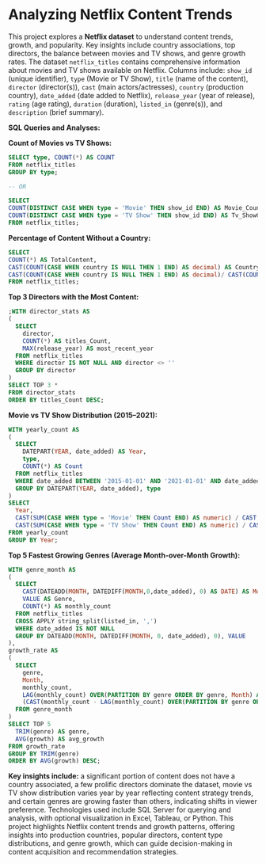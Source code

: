# Analyzing Netflix Content Trends

This project explores a **Netflix dataset** to understand content trends, growth, and popularity. Key insights include country associations, top directors, the balance between movies and TV shows, and genre growth rates. The dataset `netflix_titles` contains comprehensive information about movies and TV shows available on Netflix. Columns include: `show_id` (unique identifier), `type` (Movie or TV Show), `title` (name of the content), `director` (director(s)), `cast` (main actors/actresses), `country` (production country), `date_added` (date added to Netflix), `release_year` (year of release), `rating` (age rating), `duration` (duration), `listed_in` (genre(s)), and `description` (brief summary).

**SQL Queries and Analyses:**

**Count of Movies vs TV Shows:**

```sql
SELECT type, COUNT(*) AS COUNT
FROM netflix_titles
GROUP BY type;

-- OR

SELECT
COUNT(DISTINCT CASE WHEN type = 'Movie' THEN show_id END) AS Movie_Count,
COUNT(DISTINCT CASE WHEN type = 'TV Show' THEN show_id END) AS Tv_ShowCount
FROM netflix_titles;
```

**Percentage of Content Without a Country:**

```sql
SELECT
COUNT(*) AS TotalContent,
CAST(COUNT(CASE WHEN country IS NULL THEN 1 END) AS decimal) AS CountryAssociatedCOUNT,
CAST(COUNT(CASE WHEN country IS NULL THEN 1 END) AS decimal)/ CAST(COUNT(*) AS decimal) *100 AS percentage_without_country
FROM netflix_titles;
```

**Top 3 Directors with the Most Content:**

```sql
;WITH director_stats AS
(
  SELECT
    director,
    COUNT(*) AS titles_Count,
    MAX(release_year) AS most_recent_year
  FROM netflix_titles
  WHERE director IS NOT NULL AND director <> ''
  GROUP BY director
)
SELECT TOP 3 *
FROM director_stats
ORDER BY titles_Count DESC;
```

**Movie vs TV Show Distribution (2015–2021):**

```sql
WITH yearly_count AS
(
  SELECT
    DATEPART(YEAR, date_added) AS Year,
    type,
    COUNT(*) AS Count
  FROM netflix_titles
  WHERE date_added BETWEEN '2015-01-01' AND '2021-01-01' AND date_added IS NOT NULL
  GROUP BY DATEPART(YEAR, date_added), type
)
SELECT
  Year,
  CAST(SUM(CASE WHEN type = 'Movie' THEN Count END) AS numeric) / CAST(SUM(Count) AS numeric) * 100 AS Movie_Percentage,
  CAST(SUM(CASE WHEN type = 'TV Show' THEN Count END) AS numeric) / CAST(SUM(Count) AS numeric) * 100 AS TVShow_Percentage
FROM yearly_count
GROUP BY Year;
```

**Top 5 Fastest Growing Genres (Average Month-over-Month Growth):**

```sql
WITH genre_month AS
(
  SELECT
    CAST(DATEADD(MONTH, DATEDIFF(MONTH,0,date_added), 0) AS DATE) AS Month,
    VALUE AS Genre,
    COUNT(*) AS monthly_count
  FROM netflix_titles
  CROSS APPLY string_split(listed_in, ',')
  WHERE date_added IS NOT NULL
  GROUP BY DATEADD(MONTH, DATEDIFF(MONTH, 0, date_added), 0), VALUE
),
growth_rate AS
(
  SELECT
    genre,
    Month,
    monthly_count,
    LAG(monthly_count) OVER(PARTITION BY genre ORDER BY genre, Month) AS prev_month_count,
    (CAST(monthly_count - LAG(monthly_count) OVER(PARTITION BY genre ORDER BY genre, Month) AS numeric) / CAST(LAG(monthly_count) OVER(PARTITION BY genre ORDER BY genre, Month) AS numeric)) * 100 AS growth
  FROM genre_month
)
SELECT TOP 5
  TRIM(genre) AS genre,
  AVG(growth) AS avg_growth
FROM growth_rate
GROUP BY TRIM(genre)
ORDER BY AVG(growth) DESC;
```

**Key insights include:** 
a significant portion of content does not have a country associated, a few prolific directors dominate the dataset, movie vs TV show distribution varies year by year reflecting content strategy trends, and certain genres are growing faster than others, indicating shifts in viewer preference. Technologies used include SQL Server for querying and analysis, with optional visualization in Excel, Tableau, or Python. This project highlights Netflix content trends and growth patterns, offering insights into production countries, popular directors, content type distributions, and genre growth, which can guide decision-making in content acquisition and recommendation strategies.
